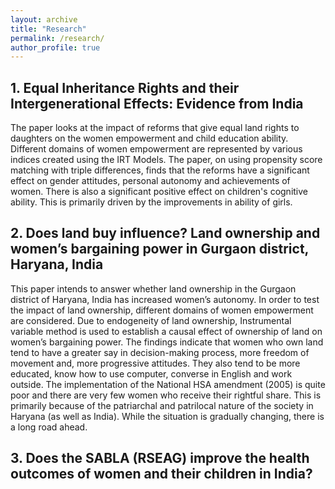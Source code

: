 ```yaml
---
layout: archive
title: "Research"
permalink: /research/
author_profile: true
---
```


<div style={{ textAlign: 'justify' }}>

## 1. Equal Inheritance Rights and their Intergenerational Effects: Evidence from India

The paper looks at the impact of reforms that give equal land rights to daughters on the women empowerment and child education ability. Different domains of women empowerment are represented by various indices created using the IRT Models. The paper, on using propensity score matching with triple differences, finds that the reforms have a significant effect on gender attitudes, personal autonomy and achievements of women. There is also a significant positive effect on children's cognitive ability. This is primarily driven by the improvements in ability of girls.

 

## 2. Does land buy influence? Land ownership and women’s bargaining power in Gurgaon district, Haryana, India

This paper intends to answer whether land ownership in the Gurgaon district of Haryana, India has increased women’s autonomy. In order to test the impact of land ownership, different domains of women empowerment are considered. Due to endogeneity of land ownership, Instrumental variable method is used to establish a causal effect of ownership of land on women’s bargaining power. The findings indicate that women who own land tend to have a greater say in decision-making process, more freedom of movement and, more progressive attitudes. They also tend to be more educated, know how to use computer, converse in English and work outside. The implementation of the National HSA amendment (2005) is quite poor and there are very few women who receive their rightful share. This is primarily because of the patriarchal and patrilocal nature of the society in Haryana (as well as India). While the situation is gradually changing, there is a long road ahead.

## 3. Does the SABLA (RSEAG) improve the health outcomes of women and their children in India?

</div>
